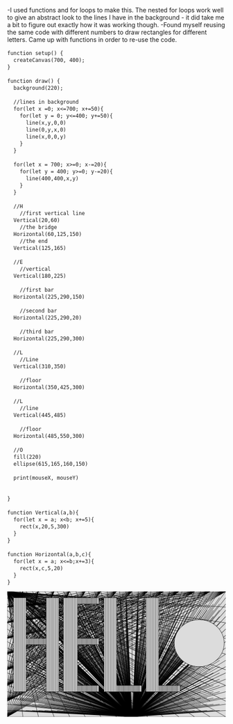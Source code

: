 -I used functions and for loops to make this. The nested for loops work well to give an abstract look to the lines I have in the background - it did take me a bit to figure out exactly how it was working though.
-Found myself reusing the same code with different numbers to draw rectangles for different letters. Came up with functions in order to re-use the code.

```
function setup() {
  createCanvas(700, 400);
}

function draw() {
  background(220);

  //lines in background
  for(let x =0; x<=700; x+=50){
    for(let y = 0; y<=400; y+=50){
      line(x,y,0,0)
      line(0,y,x,0)
      line(x,0,0,y)
    }
  }
  
  for(let x = 700; x>=0; x-=20){
    for(let y = 400; y>=0; y-=20){
      line(400,400,x,y)
    }
  }
  
  //H
    //first vertical line
  Vertical(20,60)
    //the bridge
  Horizontal(60,125,150)
    //the end
  Vertical(125,165)
  
  //E
    //vertical
  Vertical(180,225)

    //first bar
  Horizontal(225,290,150)

    //second bar
  Horizontal(225,290,20)

    //third bar
  Horizontal(225,290,300)

  //L
    //Line
  Vertical(310,350)
  
    //floor
  Horizontal(350,425,300)
  
  //L
    //line
  Vertical(445,485)
  
    //floor
  Horizontal(485,550,300)
  
  //O
  fill(220)
  ellipse(615,165,160,150)
  
  print(mouseX, mouseY)
  
  
}

function Vertical(a,b){
  for(let x = a; x<b; x+=5){
    rect(x,20,5,300)
  }
}

function Horizontal(a,b,c){
  for(let x = a; x<=b;x+=3){
    rect(x,c,5,20)
  }
}
```

![](Picture.png)
